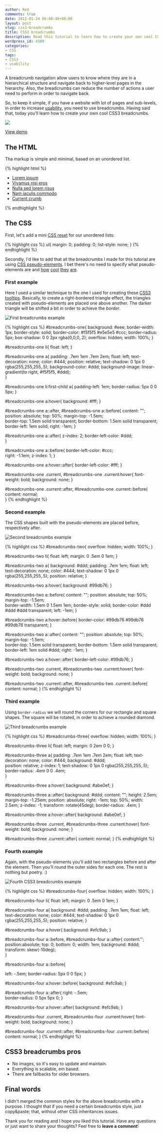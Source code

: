 ```yaml
---
author: Red
comments: true
date: 2012-01-24 06:00:48+00:00
layout: post
slug: css3-breadcrumbs
title: CSS3 breadcrumbs
description: Read this tutorial to learn how to create your own cool CSS3 breadcrumbs. Pseudo-elements are also used here.
wordpress_id: 4189
categories:
- CSS
tags:
- CSS3
- usability
---
```


A breadcrumb navigation allow users to know where they are in a hierarchical structure and navigate back to higher-level pages in the hierarchy. Also, the breadcrumbs can reduce the number of actions a user need to perform in order to navigate back.

So, to keep it simple, if you have a website with lot of pages and sub-levels, in order to increase [usability](http://www.red-team-design.com/web-usability-tips-for-your-website), you need to use breadcrumbs. Having said that, today you'll learn how to create your own cool CSS3 breadcrumbs.

![](/wp-content/uploads/2012/01/css3-breadcrumbs.png)

<!-- more -->

[View demo](/wp-content/uploads/2012/01/css3-breadcrumbs-demo.html)

## The HTML

Tha markup is simple and minimal, based on an unordered list.
    
{% highlight html %}
<ul id="breadcrumbs-one">
    <li><a href="">Lorem ipsum</a></li>
    <li><a href="">Vivamus nisi eros</a></li>
    <li><a href="">Nulla sed lorem risus</a></li>
    <li><a href="">Nam iaculis commodo</a></li>
    <li><a href="" class="current">Current crumb</a></li>
</ul>
{% endhighlight %}

## The CSS

First, let's add a mini [CSS reset](http://www.red-team-design.com/useful-css-snippets-to-save-your-time) for our unordered lists:

{% highlight css %}
ul{
  margin: 0;
  padding: 0;
  list-style: none;
}
{% endhighlight %}

Secondly, I'd like to add that all the breadcrumbs I made for this tutorial are using [CSS pseudo-elements](http://www.red-team-design.com/before-after-pseudo-elements). I bet there's no need to specify what pseudo-elements are and [how](http://www.red-team-design.com/just-another-awesome-css3-buttons) [cool](http://www.red-team-design.com/cool-headings-with-pseudo-elements) [they](http://www.red-team-design.com/css3-dropdown-menu) [are](http://www.red-team-design.com/how-to-create-slick-effects-with-css3-box-shadow).

### First example

Here I used a similar technique to the one I used for creating these [CSS3 tooltips](http://www.red-team-design.com/css3-tooltips). Basically, to create a right-bordered triangle effect, the triangles created with pseudo-elements are placed one above another. The darker triangle will be shifted a bit in order to achieve the _border_.

![First breadcrumbs example](/wp-content/uploads/2012/01/css3-breadcrumbs-1.png)

{% highlight css %}
#breadcrumbs-one{
  background: #eee;
  border-width: 1px;
  border-style: solid;
  border-color: #f5f5f5 #e5e5e5 #ccc;
  border-radius: 5px;
  box-shadow: 0 0 2px rgba(0,0,0,.2);
  overflow: hidden;
  width: 100%;
}

#breadcrumbs-one li{
  float: left;
}

#breadcrumbs-one a{
  padding: .7em 1em .7em 2em;
  float: left;
  text-decoration: none;
  color: #444;
  position: relative;
  text-shadow: 0 1px 0 rgba(255,255,255,.5);
  background-color: #ddd;
  background-image: linear-gradient(to right, #f5f5f5, #ddd);  
}

#breadcrumbs-one li:first-child a{
  padding-left: 1em;
  border-radius: 5px 0 0 5px;
}

#breadcrumbs-one a:hover{
  background: #fff;
}

#breadcrumbs-one a::after,
#breadcrumbs-one a::before{
  content: "";
  position: absolute;
  top: 50%;
  margin-top: -1.5em;   
  border-top: 1.5em solid transparent;
  border-bottom: 1.5em solid transparent;
  border-left: 1em solid;
  right: -1em;
}

#breadcrumbs-one a::after{ 
  z-index: 2;
  border-left-color: #ddd;  
}

#breadcrumbs-one a::before{
  border-left-color: #ccc;  
  right: -1.1em;
  z-index: 1; 
}

#breadcrumbs-one a:hover::after{
  border-left-color: #fff;
}

#breadcrumbs-one .current,
#breadcrumbs-one .current:hover{
  font-weight: bold;
  background: none;
}

#breadcrumbs-one .current::after,
#breadcrumbs-one .current::before{
  content: normal;  
}
{% endhighlight %}

### Second example

The CSS shapes built with the pseudo-elements are placed before, respectively after.

![Second breadcrumbs example](/wp-content/uploads/2012/01/css3-breadcrumbs-2.png)

{% highlight css %}
#breadcrumbs-two{
  overflow: hidden;
  width: 100%;
}

#breadcrumbs-two li{
  float: left;
  margin: 0 .5em 0 1em;
}

#breadcrumbs-two a{
  background: #ddd;
  padding: .7em 1em;
  float: left;
  text-decoration: none;
  color: #444;
  text-shadow: 0 1px 0 rgba(255,255,255,.5); 
  position: relative;
}

#breadcrumbs-two a:hover{
  background: #99db76;
}

#breadcrumbs-two a::before{
  content: "";
  position: absolute;
  top: 50%; 
  margin-top: -1.5em;   
  border-width: 1.5em 0 1.5em 1em;
  border-style: solid;
  border-color: #ddd #ddd #ddd transparent;
  left: -1em;
}

#breadcrumbs-two a:hover::before{
  border-color: #99db76 #99db76 #99db76 transparent;
}

#breadcrumbs-two a::after{
  content: "";
  position: absolute;
  top: 50%; 
  margin-top: -1.5em;   
  border-top: 1.5em solid transparent;
  border-bottom: 1.5em solid transparent;
  border-left: 1em solid #ddd;
  right: -1em;
}

#breadcrumbs-two a:hover::after{
  border-left-color: #99db76;
}

#breadcrumbs-two .current,
#breadcrumbs-two .current:hover{
  font-weight: bold;
  background: none;
}

#breadcrumbs-two .current::after,
#breadcrumbs-two .current::before{
  content: normal;
}
{% endhighlight %}

### Third example

Using `border-radius` we will round the corners for our rectangle and square shapes. The square will be rotated, in order to achieve a rounded diamond.

![Third breadcrumbs example](/wp-content/uploads/2012/01/css3-breadcrumbs-3.png)

{% highlight css %}
#breadcrumbs-three{
  overflow: hidden;
  width: 100%;
}

#breadcrumbs-three li{
  float: left;
  margin: 0 2em 0 0;
}

#breadcrumbs-three a{
  padding: .7em 1em .7em 2em;
  float: left;
  text-decoration: none;
  color: #444;
  background: #ddd;  
  position: relative;
  z-index: 1;
  text-shadow: 0 1px 0 rgba(255,255,255,.5);
  border-radius: .4em 0 0 .4em;  
}

#breadcrumbs-three a:hover{
  background: #abe0ef;
}

#breadcrumbs-three a::after{
  background: #ddd;
  content: "";
  height: 2.5em;
  margin-top: -1.25em;
  position: absolute;
  right: -1em;
  top: 50%;
  width: 2.5em;
  z-index: -1; 
  transform: rotate(45deg);
  border-radius: .4em;
}

#breadcrumbs-three a:hover::after{
  background: #abe0ef;
}

#breadcrumbs-three .current,
#breadcrumbs-three .current:hover{
  font-weight: bold;
  background: none;
}

#breadcrumbs-three .current::after{
  content: normal;
}
{% endhighlight %}

### Fourth example

Again, with the pseudo-elements you'll add two rectangles before and after the element. Then you'll round the outer sides for each one. The rest is nothing but poetry. :)

![Fourth CSS3 breadcrumbs example](/wp-content/uploads/2012/01/css3-breadcrumbs-4.png)

{% highlight css %}
#breadcrumbs-four{
  overflow: hidden;
  width: 100%;
}

#breadcrumbs-four li{
  float: left;
  margin: 0 .5em 0 1em;
}

#breadcrumbs-four a{
  background: #ddd;
  padding: .7em 1em;
  float: left;
  text-decoration: none;
  color: #444;
  text-shadow: 0 1px 0 rgba(255,255,255,.5); 
  position: relative;
}

#breadcrumbs-four a:hover{
  background: #efc9ab;
}

#breadcrumbs-four a::before,
#breadcrumbs-four a::after{
  content:'';
  position:absolute;
  top: 0;
  bottom: 0;
  width: 1em;
  background: #ddd;
  transform: skew(-10deg);  
}

#breadcrumbs-four a::before{

  left: -.5em;
  border-radius: 5px 0 0 5px;
}

#breadcrumbs-four a:hover::before{
  background: #efc9ab;
}

#breadcrumbs-four a::after{
  right: -.5em;   
  border-radius: 0 5px 5px 0;
}

#breadcrumbs-four a:hover::after{
  background: #efc9ab;
}

#breadcrumbs-four .current,
#breadcrumbs-four .current:hover{
  font-weight: bold;
  background: none;
}

#breadcrumbs-four .current::after,
#breadcrumbs-four .current::before{
  content: normal;
}
{% endhighlight %}

## CSS3 breadcrumbs pros
	
  * No images, so it's easy to update and maintain.
  * Everything is scalable, em based.	
  * There are fallbacks for older browsers.

## Final words

I didn't merged the common styles for the above breadcrumbs with a purpose. I thought that if you need a certain breadcrumbs style, just copy&paste; that, without other CSS inheritances issues.

Thank you for reading and I hope you liked this tutorial. Have any questions or just want to share your thoughts? Feel free to **leave a comment**!
